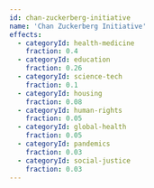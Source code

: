 ```yaml
---
id: chan-zuckerberg-initiative
name: 'Chan Zuckerberg Initiative'
effects:
  - categoryId: health-medicine
    fraction: 0.4
  - categoryId: education
    fraction: 0.26
  - categoryId: science-tech
    fraction: 0.1
  - categoryId: housing
    fraction: 0.08
  - categoryId: human-rights
    fraction: 0.05
  - categoryId: global-health
    fraction: 0.05
  - categoryId: pandemics
    fraction: 0.03
  - categoryId: social-justice
    fraction: 0.03
---
```

